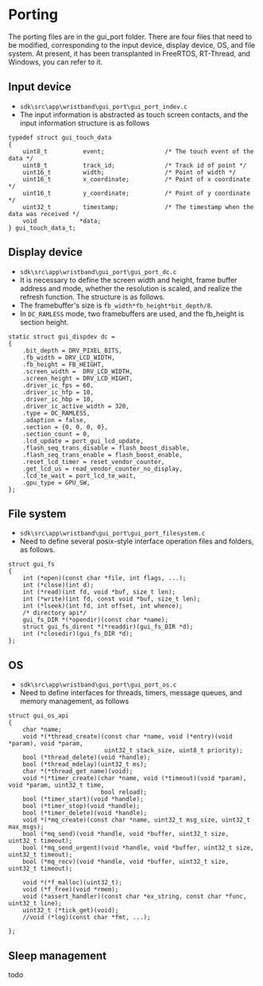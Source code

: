 # Porting
The porting files are in the gui_port folder. 
    There are four files that need to be modified, corresponding to the input device, display device, OS, and file system. 
    At present, it has been transplanted in FreeRTOS, RT-Thread, and Windows, you can refer to it.
## Input device
- ``sdk\src\app\wristband\gui_port\gui_port_indev.c``
- The input information is abstracted as touch screen contacts, and the input information structure is as follows
```
typedef struct gui_touch_data
{
    uint8_t          event;                 /* The touch event of the data */
    uint8_t          track_id;              /* Track id of point */
    uint16_t         width;                 /* Point of width */
    uint16_t         x_coordinate;          /* Point of x coordinate */
    uint16_t         y_coordinate;          /* Point of y coordinate */
    uint32_t         timestamp;             /* The timestamp when the data was received */
    void            *data;
} gui_touch_data_t;
```
## Display device
- ``sdk\src\app\wristband\gui_port\gui_port_dc.c``
- It is necessary to define the screen width and height, frame buffer address and mode, whether the resolution is scaled, and realize the refresh function. The structure is as follows.
- The framebuffer's size is ```fb_width*fb_height*bit_depth/8```.
- In ```DC_RAMLESS``` mode, two framebuffers are used, and the fb_height is section height. 
```
static struct gui_dispdev dc =
{
    .bit_depth = DRV_PIXEL_BITS,
    .fb_width = DRV_LCD_WIDTH,
    .fb_height = FB_HEIGHT,
    .screen_width =  DRV_LCD_WIDTH,
    .screen_height = DRV_LCD_HIGHT,
    .driver_ic_fps = 60,
    .driver_ic_hfp = 10,
    .driver_ic_hbp = 10,
    .driver_ic_active_width = 320,
    .type = DC_RAMLESS,
    .adaption = false,
    .section = {0, 0, 0, 0},
    .section_count = 0,
    .lcd_update = port_gui_lcd_update,
    .flash_seq_trans_disable = flash_boost_disable,
    .flash_seq_trans_enable = flash_boost_enable,
    .reset_lcd_timer = reset_vendor_counter,
    .get_lcd_us = read_vendor_counter_no_display,
    .lcd_te_wait = port_lcd_te_wait,
    .gpu_type = GPU_SW,
};
```
## File system
- ``sdk\src\app\wristband\gui_port\gui_port_filesystem.c``
- Need to define several posix-style interface operation files and folders, as follows.
```
struct gui_fs
{
    int (*open)(const char *file, int flags, ...);
    int (*close)(int d);
    int (*read)(int fd, void *buf, size_t len);
    int (*write)(int fd, const void *buf, size_t len);
    int (*lseek)(int fd, int offset, int whence);
    /* directory api*/
    gui_fs_DIR *(*opendir)(const char *name);
    struct gui_fs_dirent *(*readdir)(gui_fs_DIR *d);
    int (*closedir)(gui_fs_DIR *d);
};
```
## OS
- ``sdk\src\app\wristband\gui_port\gui_port_os.c``
- Need to define interfaces for threads, timers, message queues, and memory management, as follows
```
struct gui_os_api
{
    char *name;
    void *(*thread_create)(const char *name, void (*entry)(void *param), void *param,
                           uint32_t stack_size, uint8_t priority);
    bool (*thread_delete)(void *handle);
    bool (*thread_mdelay)(uint32_t ms);
    char *(*thread_get_name)(void);
    void *(*timer_create)(char *name, void (*timeout)(void *param), void *param, uint32_t time,
                          bool reload);
    bool (*timer_start)(void *handle);
    bool (*timer_stop)(void *handle);
    bool (*timer_delete)(void *handle);
    void *(*mq_create)(const char *name, uint32_t msg_size, uint32_t max_msgs);
    bool (*mq_send)(void *handle, void *buffer, uint32_t size, uint32_t timeout);
    bool (*mq_send_urgent)(void *handle, void *buffer, uint32_t size, uint32_t timeout);
    bool (*mq_recv)(void *handle, void *buffer, uint32_t size, uint32_t timeout);

    void *(*f_malloc)(uint32_t);
    void (*f_free)(void *rmem);
    void (*assert_handler)(const char *ex_string, const char *func, uint32_t line);
    uint32_t (*tick_get)(void);
    //void (*log)(const char *fmt, ...);

};
```

## Sleep management

todo























